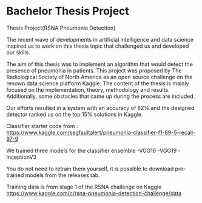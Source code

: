 # Bachelor Thesis Project
Thesis Project(RSNA Pneumonia Detection)

The recent wave of developments in artificial intelligence and data science inspired us to work on this thesis topic that challenged us and developed our skills. 

The aim of this thesis was to implement an algorithm that would detect the presence of pneumonia in patients. This project was proposed by The Radiological Society of North America as an open source challenge on the renown data science platform Kaggle. The content of the thesis is mainly focused on the implementation, theory, methodology and results. Additionally, some obstacles that came up during the process are included.

Our efforts resulted in a system with an accuracy of 82% and the designed detector ranked us on the top 15% solutions in Kaggle.

Classifier starter code from : https://www.kaggle.com/segfaultalert/pneumonia-classifier-f1-89-5-recall-97-9


We trained three models for the classifier ensemble
  -VGG16
  -VGG19
  -InceptionV3

You do not need to retrain them yourself, it is possible to download pre-trained models from the releases tab.

Training data is from stage 1 of the RSNA challenge on Kaggle
https://www.kaggle.com/c/rsna-pneumonia-detection-challenge/data

